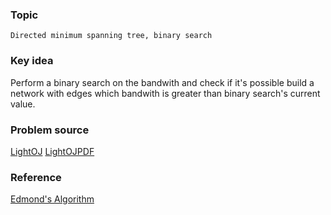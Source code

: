 ### Topic

    Directed minimum spanning tree, binary search

### Key idea

Perform a binary search on the bandwith and check if it's possible build a
network with edges which bandwith is greater than binary search's current value.

### Problem source

[LightOJ](http://lightoj.com/volume_showproblem.php?problem=1384)
[LightOJPDF](http://lightoj.com/volume_showproblem.php?problem=1384&language=english&type=pdf)

### Reference

[Edmond's Algorithm](http://en.wikipedia.org/wiki/Edmonds%27_algorithm)
